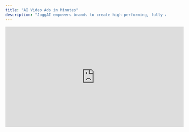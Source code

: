 ```yaml
---
title: "AI Video Ads in Minutes"
description: "JoggAI empowers brands to create high-performing, fully automated AI video ads. Turn any product link into a high-converting video ad in just minutes. From auto-generating product photo shoots to creating stunning avatar-led UGC explainers, every video is powered by cutting-edge AI video models. Whether you’re showcasing a physical item or a digital service, you can instantly produce multilingual, platform-ready content."
---
```

<iframe width="560" height="315" src="https://www.youtube.com/embed/Ocop1x9VBTw" title="YouTube video player" frameborder="0" allow="accelerometer; autoplay; clipboard-write; encrypted-media; gyroscope; picture-in-picture; web-share" referrerpolicy="strict-origin-when-cross-origin" allowfullscreen></iframe>